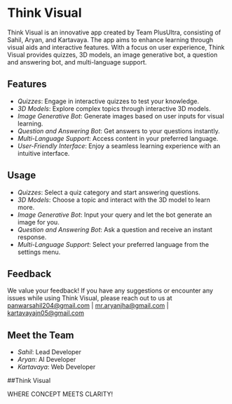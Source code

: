 # Think Visual

Think Visual is an innovative app created by Team PlusUltra, consisting of Sahil, Aryan, and Kartavaya. The app aims to enhance learning through visual aids and interactive features. With a focus on user experience, Think Visual provides quizzes, 3D models, an image generative bot, a question and answering bot, and multi-language support.

## Features

- *Quizzes*: Engage in interactive quizzes to test your knowledge.
- *3D Models*: Explore complex topics through interactive 3D models.
- *Image Generative Bot*: Generate images based on user inputs for visual learning.
- *Question and Answering Bot*: Get answers to your questions instantly.
- *Multi-Language Support*: Access content in your preferred language.
- *User-Friendly Interface*: Enjoy a seamless learning experience with an intuitive interface.

## Usage

- *Quizzes*: Select a quiz category and start answering questions.
- *3D Models*: Choose a topic and interact with the 3D model to learn more.
- *Image Generative Bot*: Input your query and let the bot generate an image for you.
- *Question and Answering Bot*: Ask a question and receive an instant response.
- *Multi-Language Support*: Select your preferred language from the settings menu.

## Feedback

We value your feedback! If you have any suggestions or encounter any issues while using Think Visual, please reach out to us at panwarsahil204@gmail.com | mr.aryanjha@gmail.com | kartavayajn05@gmail.com 

## Meet the Team

- *Sahil*: Lead Developer
- *Aryan*: AI Developer
- *Kartavaya*: Web Developer

##Think Visual


WHERE CONCEPT MEETS CLARITY!

